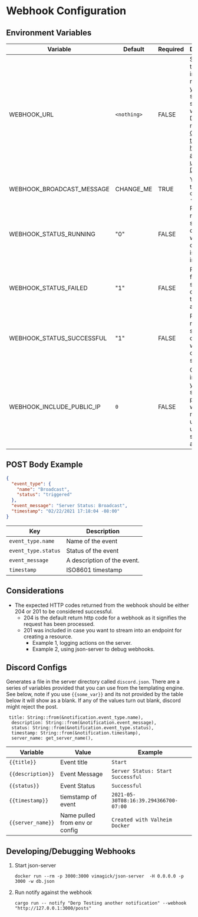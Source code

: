 # Webhook Configuration

## Environment Variables

| Variable                          | Default                            | Required | Description                                                                                                                                                                                                                                   |
| --------------------------------- | ---------------------------------- | -------- | --------------------------------------------------------------------------------------------------------------------------------------------------------------------------------------------------------------------------------------------- |
| WEBHOOK_URL                       | `<nothing>`                        | FALSE    | Supply this to get information regarding your server's status in a webhook or Discord notification! [Click here to learn how to get a webhook url for Discord](https://help.dashe.io/en/articles/2521940-how-to-create-a-discord-webhook-url) |
| WEBHOOK_BROADCAST_MESSAGE         | CHANGE_ME                          | TRUE     | You set this. See `odin notify --help`                                                                                                                                                                                                        |
| WEBHOOK_STATUS_RUNNING            | "0"                                | FALSE    | Posts a running status to discord when a command is initialized. |
| WEBHOOK_STATUS_FAILED             | "1"                                | FALSE    | Posts a failed status to discord in the event of a failure. |
| WEBHOOK_STATUS_SUCCESSFUL         | "1"                                | FALSE    | Posts a running status to discord when the command succeeds. |
| WEBHOOK_INCLUDE_PUBLIC_IP         | `0`                                | FALSE    | Optionally include your server's public IP in webhook notications, useful if not using a static IP address. |

## POST Body Example

```Json
{
  "event_type": {
    "name": "Broadcast",
    "status": "triggered"
  },
  "event_message": "Server Status: Broadcast",
  "timestamp": "02/22/2021 17:18:04 -08:00"
}
```

| Key                 | Description                 |
| ------------------- | --------------------------- |
| `event_type.name`   | Name of the event           |
| `event_type.status` | Status of the event         |
| `event_message`     | A description of the event. |
| `timestamp`         | ISO8601 timestamp           |

## Considerations

- The expected HTTP codes returned from the webhook should be either 204 or 201 to be considered successful.
  - 204 is the default return http code for a webhook as it signifies the request has been processed.
  - 201 was included in case you want to stream into an endpoint for creating a resource.
    - Example 1, logging actions on the server.
    - Example 2, using json-server to debug webhooks.
  
## Discord Configs

Generates a file in the server directory called `discord.json`. There are a series of variables provided that you can use 
from the templating engine. See below, note if you use `{{some_var}}` and its not provided by the table below it will show as a blank.
If any of the values turn out blank, discord might reject the post.

     title: String::from(&notification.event_type.name),
      description: String::from(&notification.event_message),
      status: String::from(&notification.event_type.status),
      timestamp: String::from(&notification.timestamp),
      server_name: get_server_name(),

| Variable | Value | Example |
|----------|-------|-------------|
| `{{title}}` | Event title | `Start`
| `{{description}}` | Event Message | `Server Status: Start Successful` |
| `{{status}}` | Event Status | `Successful`
| `{{timestamp}}` | tiemstamp of event | `2021-05-30T08:16:39.294366700-07:00` |
| `{{server_name}}` | Name pulled from env or config | `Created with Valheim Docker` |  

## Developing/Debugging Webhooks

1. Start json-server

   ```shell
   docker run --rm -p 3000:3000 vimagick/json-server  -H 0.0.0.0 -p 3000 -w db.json
   ```

2. Run notify against the webhook

   ```shell
   cargo run -- notify "Derp Testing another notification" --webhook "http://127.0.0.1:3000/posts"
   ```
